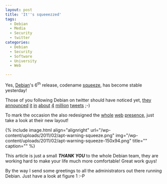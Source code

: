 ```yaml
---
layout: post
title: 'It''s squeeezzed'
tags:
  - Debian
  - Media
  - Security
  - twitter
categories:
  - Debian
  - Security
  - Software
  - University
  - Web

---
```


Yes, <a href="http://debian.org/">Debian</a>'s 6<sup>th</sup> release, codename <a href="http://debian.org/News/2011/20110205a">squeeze</a>, has become stable yesterday!


Those of you following Debian on twitter should have noticed yet, <a href="http://twitter.com/#!/debian/status/34045314755203072">they</a> <a href="http://twitter.com/#!/debian/status/33914153211002880">announced</a> <a href="http://twitter.com/#!/debian/status/34042895493242880">it</a> <a href="http://twitter.com/#!/debian/status/34055009674989568">in</a> <a href="http://twitter.com/#!/debian/status/34057672097538048">about</a> <a href="http://twitter.com/#!/debian/status/34069433286660097">4</a> <a href="http://twitter.com/#!/debian/status/34046079573958656">million</a> <a href="http://twitter.com/#!/debian/status/34028795262410752">tweets</a> ;-)

To mark the occasion the also redesigned the <a href="http://wiki.debian.org/">whole</a> <a href="http://lists.debian.org/">web</a> <a href="http://www.debian.org/distrib/packages">presence</a>, just take a look at their new layout!

{% include image.html align="alignright" url="/wp-content/uploads/2011/02/apt-warning-squeeze.png" img="/wp-content/uploads/2011/02/apt-warning-squeeze-150x94.png" title="" caption="" %}

This article is just a small <strong><em>THANK YOU</em></strong> to the whole Debian team, they are working hard to make your life much more comfortable! Great work guys!

By the way I send some greetings to all the administrators out there running Debian. Just have a look at figure 1 :-P
